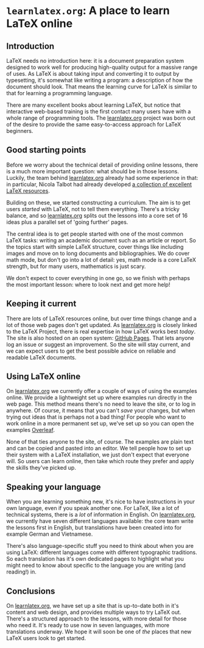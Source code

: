 # `learnlatex.org`: A place to learn LaTeX online

## Introduction

LaTeX needs no introduction here: it is a document preparation system designed
to work well for producing high-quality output for a massive range of uses. As
LaTeX is about taking input and converting it to output by typesetting, it's
somewhat like writing a program: a description of how the document should look.
That means the learning curve for LaTeX is similar to that for learning a
programming language.

There are many excellent books about learning LaTeX, but notice that interactive
web-based training is the first contact many users have with a whole range of
programming tools. The [learnlatex.org](https://www.learnlatex.org) project was
born out of the desire to provide the same easy-to-access approach for LaTeX
beginners.

## Good starting points

Before we worry about the technical detail of providing online lessons, there is
a much more important question: what should be in those lessons. Luckily, the
team behind [learnlatex.org](https://www.learnlatex.org) already had some
experience in that: in particular, Nicola Talbot had already developed [a
collection of excellent LaTeX
resources](https://www.dickimaw-books.com/latexresources.html).

Building on these, we started constructing a curriculum. The aim is to get users
_started_ with LaTeX, not to tell them everything. There's a tricky balance, and
so [learnlatex.org](https://www.learnlatex.org) splits out the lessons into a
core set of 16 ideas plus a parallel set of 'going further' pages.

The central idea is to get people started with one of the most common LaTeX
tasks: writing an academic document such as an article or report. So the topics
start with simple LaTeX structure, cover things like including images and move
on to long documents and bibliographies. We do cover math mode, but don't go
into a lot of detail: yes, math mode is a core LaTeX strength, but for many
users, mathematics is just scary.

We don't expect to cover everything in one go, so we finish with perhaps the
most important lesson: where to look next and get more help!

## Keeping it current

There are lots of LaTeX resources online, but over time things change and a lot
of those web pages don't get updated. As
[learnlatex.org](https://www.learnlatex.org) is closely linked to the LaTeX
Project, there is real expertise in how LaTeX works best _today_. The site is
also hosted on an open system: [GitHub Pages](https://www.github.com). That lets
anyone log an issue or suggest an improvement. So the site will stay current,
and we can expect users to get the best possible advice on reliable and readable
LaTeX documents.

## Using LaTeX online

On [learnlatex.org](https://www.learnlatex.org) we currently offer a couple of
ways of using the examples online.  We provide a lightweight set up where
examples run directly in the web page. This method means there's no need to
leave the site, or to log in anywhere. Of course,  it means that you can't
_save_ your changes, but when trying out ideas that  is perhaps not a bad thing!
For people who want to work online in a more permanent set up, we've set up so
you can open the examples [Overleaf](https://www.overleaf.com).

None of that ties anyone to the site, of course. The examples are plain text and
can be copied and pasted into an editor. We tell people how to set up their
system with a LaTeX installation, we just don't expect that everyone will. So
users can learn online, then take which route they prefer and apply the skills
they've picked up.

## Speaking your language

When you are learning something new, it's nice to have instructions in your own
language, even if you speak another one. For LaTeX, like a lot of technical
systems, there is a _lot_ of information in English. On
[learnlatex.org](https://www.learnlatex.org), we currently have seven different
languages available: the core team write the lessons first in English, but
translations have been created into for example German and Vietnamese.

There's also language-specific stuff you need to think about when you are using
LaTeX: different languages come with different typographic traditions. So each
translation has it's own dedicated pages to highlight what you might need to
know about specific to the language you are writing (and reading!) in.

## Conclusions

On [learnlatex.org](https://www.learnlatex.org), we have set up a site that is
up-to-date both in it's content and web design, and provides multiple ways to
try LaTeX out. There's a structured approach to the lessons, with more detail
for those who need it. It's ready to use now in seven languages, with more
translations underway. We hope it will soon be one of _the_ places that new
LaTeX users look to get started.
